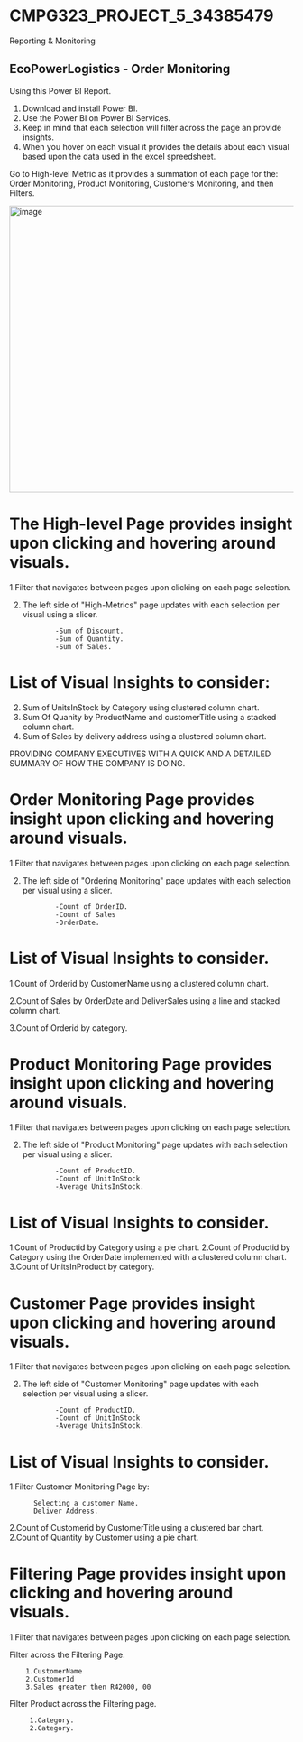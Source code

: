 # CMPG323_PROJECT_5_34385479
Reporting &amp; Monitoring

## EcoPowerLogistics - Order Monitoring

Using this Power BI Report.
1. Download and install Power BI.
2. Use the Power BI on Power BI Services.
3. Keep in mind that each selection will filter across the page an provide insights.
4. When you hover on each visual it provides the details about each visual based upon the data used in the excel spreedsheet.


Go to High-level Metric as it provides a summation of each page for the: Order Monitoring, Product Monitoring, Customers Monitoring, and then Filters. 



<img width="508" alt="image" src="https://github.com/kayleeyana/CMPG323_PROJECT_5_34385479/assets/112712495/68a9bedc-19aa-43c6-aa6c-c3b492ea6ccb">

# The High-level Page provides insight upon clicking and hovering around visuals.

1.Filter that navigates between pages upon clicking on each page selection.

2. The left side of "High-Metrics" page updates with each selection per visual using a slicer.

               -Sum of Discount.
               -Sum of Quantity.
               -Sum of Sales.

# List of Visual Insights to consider:
2. Sum of UnitsInStock by Category using clustered column chart.
3. Sum Of Quanity by ProductName and customerTitle using a stacked column chart.
4. Sum of Sales by delivery address using a clustered column chart.


PROVIDING COMPANY EXECUTIVES WITH A QUICK AND A DETAILED SUMMARY OF HOW THE COMPANY IS DOING.

# Order Monitoring Page provides insight upon clicking and hovering around visuals.


1.Filter that navigates between pages upon clicking on each page selection.

2. The left side of "Ordering Monitoring" page updates with each selection per visual using a slicer.

               -Count of OrderID.
               -Count of Sales
               -OrderDate.

# List of Visual Insights to consider.
1.Count of Orderid by CustomerName using a clustered column chart.

2.Count of Sales by OrderDate and DeliverSales using a line and stacked column chart.

3.Count of Orderid by category.

# Product Monitoring Page provides insight upon clicking and hovering around visuals.

1.Filter that navigates between pages upon clicking on each page selection.

2. The left side of "Product Monitoring" page updates with each selection per visual using a slicer.

               -Count of ProductID.
               -Count of UnitInStock
               -Average UnitsInStock.

# List of Visual Insights to consider.
1.Count of Productid by Category using a pie chart.
2.Count of Productid by Category using the OrderDate implemented with a clustered column chart.
3.Count of UnitsInProduct by category.

# Customer Page provides insight upon clicking and hovering around visuals.

1.Filter that navigates between pages upon clicking on each page selection.

2. The left side of "Customer Monitoring" page updates with each selection per visual using a slicer.

               -Count of ProductID.
               -Count of UnitInStock
               -Average UnitsInStock.

# List of Visual Insights to consider.
1.Filter Customer Monitoring Page by:

          Selecting a customer Name.
          Deliver Address.
          
2.Count of Customerid by CustomerTitle using a clustered bar chart.
2.Count of Quantity by Customer using a pie chart.


# Filtering Page provides insight upon clicking and hovering around visuals.

1.Filter that navigates between pages upon clicking on each page selection.

Filter across the Filtering Page.

        1.CustomerName
        2.CustomerId
        3.Sales greater then R42000, 00

Filter Product across the Filtering page.

         1.Category.
         2.Category.





